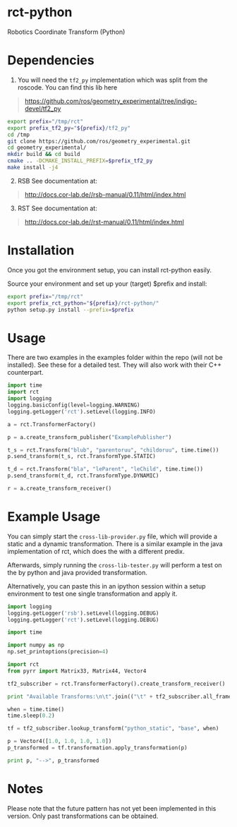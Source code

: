 # rct-python
Robotics Coordinate Transform (Python)

# Dependencies

1. You will need the `tf2_py` implementation which was split from the roscode. You can find this lib here

> https://github.com/ros/geometry_experimental/tree/indigo-devel/tf2_py

``` bash
export prefix="/tmp/rct"
export prefix_tf2_py="${prefix}/tf2_py"
cd /tmp
git clone https://github.com/ros/geometry_experimental.git
cd geometry_experimental/
mkdir build && cd build
cmake .. -DCMAKE_INSTALL_PREFIX=$prefix_tf2_py
make install -j4
```

2. RSB
See documentation at:

> http://docs.cor-lab.de//rsb-manual/0.11/html/index.html

3. RST
See documentation at:

> http://docs.cor-lab.de//rst-manual/0.11/html/index.html

# Installation

Once you got the environment setup, you can install rct-python easily.

Source your environment and set up your (target) $prefix and install:

``` bash
export prefix="/tmp/rct"
export prefix_rct_python="${prefix}/rct-python/"
python setup.py install --prefix=$prefix
```

# Usage
There are two examples in the examples folder within the repo (will not be installed). See these for a detailed test. They will also work with their C++ counterpart.

``` python
import time
import rct
import logging
logging.basicConfig(level=logging.WARNING)
logging.getLogger('rct').setLevel(logging.INFO)

a = rct.TransformerFactory()

p = a.create_transform_publisher("ExamplePublisher")

t_s = rct.Transform("blub", "parentoruu", "childoruu", time.time())
p.send_transform(t_s, rct.TransformType.STATIC)

t_d = rct.Transform("bla", "leParent", "leChild", time.time())
p.send_transform(t_d, rct.TransformType.DYNAMIC)

r = a.create_transform_receiver()
```

# Example Usage
You can simply start the `cross-lib-provider.py` file, which will provide a static and a dynamic transformation. There is a similar example in the java implementation of rct, which does the with a different predix.

Afterwards, simply running the `cross-lib-tester.py` will perform a test on the by python and java provided transformation.

Alternatively, you can paste this in an ipython session within a setup environment to test one single transformation and apply it.

``` python
import logging
logging.getLogger('rsb').setLevel(logging.DEBUG)
logging.getLogger('rct').setLevel(logging.DEBUG)

import time

import numpy as np
np.set_printoptions(precision=4)

import rct
from pyrr import Matrix33, Matrix44, Vector4

tf2_subscriber = rct.TransformerFactory().create_transform_receiver()

print "Available Transforms:\n\t".join(("\t" + tf2_subscriber.all_frames_as_string()).split('\n'))

when = time.time()
time.sleep(0.2)

tf = tf2_subscriber.lookup_transform("python_static", "base", when)

p = Vector4([1.0, 1.0, 1.0, 1.0])
p_transformed = tf.transformation.apply_transformation(p)

print p, "-->", p_transformed
```

# Notes
Please note that the future pattern has not yet been implemented in this version. Only past transformations can be obtained.
